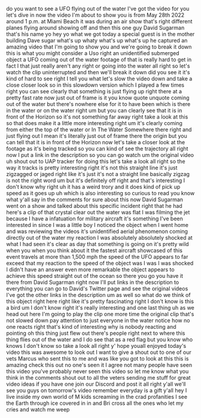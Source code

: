 do you want to see a UFO flying out of the water I've got the video for you let's dive in now the video I'm about to show you is from May 28th 2022 around 1 p.m. at Miami Beach it was during an air show that's right different planes flying around showing off and then this one guy David Sugarman that's his name yo hey yo what we got today a special guest is in the mother building Dave sugar what's up whaty what's up what's up he captured an amazing video that I'm going to show you and we're going to break it down this is what you might consider a Uso right an unidentified submerged object a UFO coming out of the water footage of that is really hard to get in fact I that just really aren't any right or going into the water all right so let's watch the clip uninterrupted and then we'll break it down did you see it it's kind of hard to see right I tell you what let's slow the video down and take a close closer look so in this slowdown version which I played a few times right you can see clearly that something is just flying up right there at a pretty fast rate now just out of frame is it you know quote unquote coming out of the water but there's nowhere else for it to have been which is there in the water or on the water right um but you can clearly see that it is in front of the Horizon so it's not something far away right take a look at this so that does make it a little more interesting right um it's clearly coming from either the top of the water or In The Water Somewhere there right and just flying out I mean it's literally just out of frame there the origin but you can tell that it is in front of the Horizon now let's take a closer look at the footage as it's being tracked so you can kind of see the trajectory all right now I put a link in the description so you can go watch um the original video uh shout out to UAP tracker for doing this let's take a look all right so the way it tracks is pretty interesting right it's not this straight line it's just zigzagged or jaged right like it's just it's not a straight line basically zigzag is not the right word um but it's definitely off right and that's interesting I don't know why right uh it has a weird trory and it does kind of pick up speed as it goes up uh which is also interesting so curious to read you know what y'all say in the comments for sure about this now David Sugarman went on a show and talked about this specific incident right that he had here's a clip of that crystal clear out the water was flat I was filming the jet because I have a infatuation for military aircraft it's something I've been interested in since I was a little boy I noticed the object when I went home and was reviewing the videos it's unidentified aerial phenomenon coming directly out of the water my reaction I was absolutely absolutely shocked at what I had seen it's clear as day that something is going on it's pretty wild when you when you think about it the fastest aircraft showcased of this event travels at more than 1,500 mph the speed of the UFO appears to far exceed that my reaction to the speed of the object was I was I was shocked I didn't have an answer even more remarkable the object appears to achieve this speed straight out of the ocean so there you go you have it there from David Sugarman right now I'll put links in the description to everything you can go to David's Twitter page and see the original videos I've got the other links in the description um as well so what do we think of this object right here right like it's pretty fascinating right I don't know is this a bird um I don't know right it's really interesting and one last thing uh as we head out here I'm going to play the clip one more time the original clip that's not slowed down pay attention to just everyone in the water notice how no one reacts right that's kind of interesting why is nobody reacting and pointing oh this thing just flew out there's people right next to where this thing flies out of the water and I do see that as a red flag but you know who knows I don't know so take a look all right y' hope youall enjoyed today's video this was awesome to look out I want to give a shout out to one of our vets Marcus who sent this to me and was like you got to look at this this is amazing check this out no one's seen it I agree not many people have seen this video you've probably never seen this video so let me know what you think in the comments shout out to all the veters sending me stuff for great video ideas if you have one join our Discord and post it all right y'all we'll see you guys on tomorrow's video remember everyday is a gift y'all hey I live inside my own world of M kids screaming in the crad profanities I see the Earth through ice covered in in and Bri cross all the ones who let my cries and watch me weep